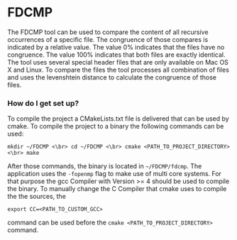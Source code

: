 # FDCMP #

The FDCMP tool can be used to compare the content of all recursive occurrences of a specific file. The congruence of those compares is indicated by a relative value. The value 0% indicates that the files have no congruence. The value 100% indicates that both files are exactly identical. The tool uses several special header files that are only available on Mac OS X and Linux. To compare the files the tool processes all combination of files and uses the levenshtein distance to calculate the congruence of those files. 

### How do I get set up? ###

To compile the project a CMakeLists.txt file is delivered that can be used by cmake. To compile the project to a binary the following commands can be used:

`mkdir ~/FDCMP <\br>
 cd ~/FDCMP <\br>
 cmake <PATH_TO_PROJECT_DIRECTORY> <\br>
 make`

After those commands, the binary is located in `~/FDCMP/fdcmp`. The application uses the `-fopenmp` flag to make use of multi core systems. For that purpose the gcc Compiler with Version >= 4 should be used to compile the binary. To manually change the C Compiler that cmake uses to compile the the sources, the 

`export CC=<PATH_TO_CUSTOM_GCC>`

command can be used before the `cmake <PATH_TO_PROJECT_DIRECTORY>` command.